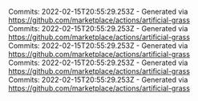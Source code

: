 Commits: 2022-02-15T20:55:29.253Z - Generated via https://github.com/marketplace/actions/artificial-grass
<br>
Commits: 2022-02-15T20:55:29.253Z - Generated via https://github.com/marketplace/actions/artificial-grass
<br>
Commits: 2022-02-15T20:55:29.253Z - Generated via https://github.com/marketplace/actions/artificial-grass
<br>
Commits: 2022-02-15T20:55:29.253Z - Generated via https://github.com/marketplace/actions/artificial-grass
<br>
Commits: 2022-02-15T20:55:29.253Z - Generated via https://github.com/marketplace/actions/artificial-grass
<br>
